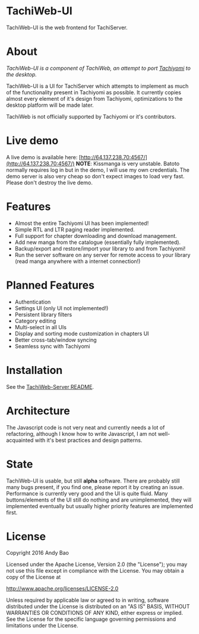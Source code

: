 # TachiWeb-UI
TachiWeb-UI is the web frontend for TachiServer.

# About
*TachiWeb-UI is a component of TachiWeb, an attempt to port [Tachiyomi](https://github.com/inorichi/tachiyomi) to the desktop.*

TachiWeb-UI is a UI for TachiServer which attempts to implement as much of the functionality present in Tachiyomi as possible.
It currently copies almost every element of it's design from Tachiyomi, optimizations to the desktop platform will be made later.

TachiWeb is not officially supported by Tachiyomi or it's contributors.

# Live demo
A live demo is available here: [http://64.137.238.70:4567/](http://64.137.238.70:4567/)
**NOTE**: Kissmanga is very unstable. Batoto normally requires log in but in the demo, I will use my own credentials.
The demo server is also very cheap so don't expect images to load very fast.
Please don't destroy the live demo.

# Features
- Almost the entire Tachiyomi UI has been implemented!
- Simple RTL and LTR paging reader implemented.
- Full support for chapter downloading and download management.
- Add new manga from the catalogue (essentially fully implemented).
- Backup/export and restore/import your library to and from Tachiyomi!
- Run the server software on any server for remote access to your library (read manga anywhere with a internet connection!)

# Planned Features
- Authentication
- Settings UI (only UI not implemented!)
- Persistent library filters
- Category editing
- Multi-select in all UIs
- Display and sorting mode customization in chapters UI
- Better cross-tab/window syncing
- Seamless sync with Tachiyomi

# Installation
See the [TachiWeb-Server README](https://github.com/TachiWeb/TachiWeb-Server#installation).

# Architecture
The Javascript code is not very neat and currently needs a lot of refactoring, although I know how to write Javascript, I am not well-acquainted with it's best practices and design patterns.

# State
TachiWeb-UI is usable, but still **alpha** software.
There are probably still many bugs present, if you find one, please report it by creating an issue.
Performance is currently very good and the UI is quite fluid.
Many buttons/elements of the UI still do nothing and are unimplemented, they will implemented eventually but usually higher priority features are implemented first.

# License
Copyright 2016 Andy Bao

Licensed under the Apache License, Version 2.0 (the "License");
you may not use this file except in compliance with the License.
You may obtain a copy of the License at

http://www.apache.org/licenses/LICENSE-2.0

Unless required by applicable law or agreed to in writing, software
distributed under the License is distributed on an "AS IS" BASIS,
WITHOUT WARRANTIES OR CONDITIONS OF ANY KIND, either express or implied.
See the License for the specific language governing permissions and
limitations under the License.